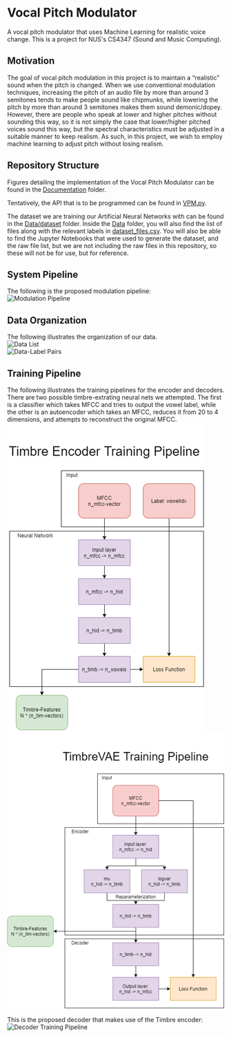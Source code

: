 # Vocal Pitch Modulator
A vocal pitch modulator that uses Machine Learning for realistic voice change. This is a project for NUS's CS4347 (Sound and Music Computing).

## Motivation
The goal of vocal pitch modulation in this project is to maintain a “realistic” sound when the pitch is changed. When we use conventional modulation techniques, increasing the pitch of an audio file by more than around 3 semitones tends to make people sound like chipmunks, while lowering the pitch by more than around 3 semitones makes them sound demonic/dopey. However, there are people who speak at lower and higher pitches without sounding this way, so it is not simply the case that lower/higher pitched voices sound this way, but the spectral characteristics must be adjusted in a suitable manner to keep realism. As such, in this project, we wish to employ machine learning to adjust pitch without losing realism.

## Repository Structure
Figures detailing the implementation of the Vocal Pitch Modulator can be found in the [Documentation](https://github.com/zioul123/VocalPitchModulator/Documentation)  folder.

Tentatively, the API that is to be programmed can be found in [VPM.py](https://github.com/zioul123/VocalPitchModulator/VPM.py). 

The dataset we are training our Artificial Neural Networks with can be found in the [Data/dataset](https://github.com/zioul123/VocalPitchModulator/Data/dataset) folder. Inside the [Data](https://github.com/zioul123/VocalPitchModulator/Data) folder, you will also find the list of files along with the relevant labels in [dataset_files.csv](https://github.com/zioul123/VocalPitchModulator/Data/dataset_files.csv). You will also be able to find the Jupyter Notebooks that were used to generate the dataset, and the raw file list, but we are not including the raw files in this repository, so these will not be for use, but for reference.

## System Pipeline
The following is the proposed modulation pipeline:  
![Modulation Pipeline](/Documentation/Figures/Modulation_Pipeline.png)  

## Data Organization
The following illustrates the organization of our data.  
![Data List](/Documentation/Figures/Data_List.png)  
![Data-Label Pairs](/Documentation/Figures/Data-Label_Pairs.png)

## Training Pipeline
The following illustrates the training pipelines for the encoder and decoders. There are two possible timbre-extrating neural nets we attempted. The first is a classifier which takes MFCC and tries to output the vowel label, while the other is an autoencoder which takes an MFCC, reduces it from 20 to 4 dimensions, and attempts to reconstruct the original MFCC.
![Encoder Training Pipeline](/Documentation/Figures/Timbre-Enc_Training.png)
![TimbreVAE Training Pipeline](/Documentation/Figures/Timbre-VAE_Training.png)

This is the proposed decoder that makes use of the Timbre encoder:
![Decoder Training Pipeline](/Documentation/Figures/Decoder_Training.png)

